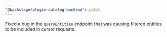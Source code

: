 ```yaml
---
'@backstage/plugin-catalog-backend': patch
---
```


Fixed a bug in the `queryEntities` endpoint that was causing filtered entities to be included in cursor requests.
